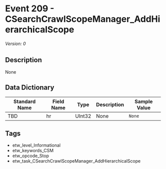 # Event 209 - CSearchCrawlScopeManager_AddHierarchicalScope
###### Version: 0

## Description
None

## Data Dictionary
|Standard Name|Field Name|Type|Description|Sample Value|
|---|---|---|---|---|
|TBD|hr|UInt32|None|`None`|

## Tags
* etw_level_Informational
* etw_keywords_CSM
* etw_opcode_Stop
* etw_task_CSearchCrawlScopeManager_AddHierarchicalScope